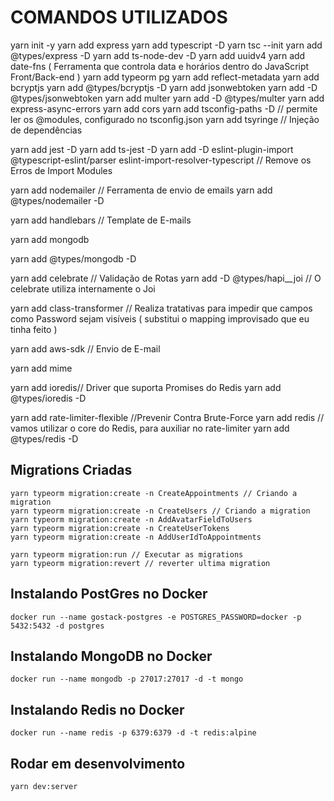 # COMANDOS UTILIZADOS

  yarn init  -y
  yarn add express
  yarn add typescript -D
  yarn tsc --init
  yarn add @types/express -D
  yarn add ts-node-dev -D
  yarn add uuidv4
  yarn add date-fns ( Ferramenta que controla data e horários dentro do JavaScript Front/Back-end )
  yarn add typeorm pg
  yarn add reflect-metadata
  yarn add bcryptjs
  yarn add @types/bcryptjs -D
  yarn add jsonwebtoken
  yarn add -D @types/jsonwebtoken
  yarn add multer
  yarn add -D @types/multer
  yarn add express-async-errors
  yarn add cors
  yarn add tsconfig-paths -D // permite ler os @modules, configurado no tsconfig.json
  yarn add tsyringe // Injeção de dependências

  yarn add jest -D
  yarn add ts-jest -D
  yarn add -D eslint-plugin-import @typescript-eslint/parser eslint-import-resolver-typescript // Remove os Erros de Import Modules

  yarn add nodemailer // Ferramenta de envio de emails
  yarn add @types/nodemailer -D

  yarn add handlebars // Template de E-mails

  yarn add mongodb

  yarn add @types/mongodb -D

  yarn add celebrate // Validação de Rotas
  yarn add -D @types/hapi__joi // O celebrate utiliza internamente o Joi

  yarn add class-transformer // Realiza tratativas para impedir que campos como Password sejam visíveis ( substitui o mapping improvisado que eu tinha feito )

  yarn add aws-sdk // Envio de E-mail

  yarn add mime

  yarn add ioredis// Driver que suporta Promises do Redis
  yarn add @types/ioredis -D

  yarn add rate-limiter-flexible //Prevenir Contra Brute-Force
  yarn add redis // vamos utilizar o core do Redis, para auxiliar no rate-limiter
  yarn add  @types/redis -D

## Migrations Criadas
    yarn typeorm migration:create -n CreateAppointments // Criando a migration
    yarn typeorm migration:create -n CreateUsers // Criando a migration
    yarn typeorm migration:create -n AddAvatarFieldToUsers
    yarn typeorm migration:create -n CreateUserTokens
    yarn typeorm migration:create -n AddUserIdToAppointments

    yarn typeorm migration:run // Executar as migrations
    yarn typeorm migration:revert // reverter ultima migration

## Instalando PostGres no Docker
    docker run --name gostack-postgres -e POSTGRES_PASSWORD=docker -p 5432:5432 -d postgres
## Instalando MongoDB no Docker
    docker run --name mongodb -p 27017:27017 -d -t mongo
## Instalando Redis no Docker
    docker run --name redis -p 6379:6379 -d -t redis:alpine

## Rodar em desenvolvimento
    yarn dev:server
    